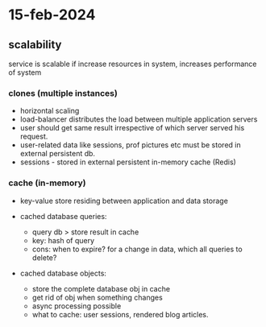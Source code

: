 # 15-feb-2024

## scalability
service is scalable if increase resources in system, increases performance of system
### clones (multiple instances)
- horizontal scaling
- load-balancer distributes the load between multiple application servers
- user should get same result irrespective of which server served his request.
- user-related data like sessions, prof pictures etc must be stored in external persistent db.
- sessions - stored in external persistent in-memory cache (Redis)

### cache (in-memory)
- key-value store residing between application and data storage
- cached database queries:
    - query db > store result in cache
    - key: hash of query
    - cons: when to expire? for a change in data, which all queries to delete?

- cached database objects:
    - store the complete database obj in cache
    - get rid of obj when something changes
    - async processing possible
    - what to cache: user sessions, rendered blog articles.
